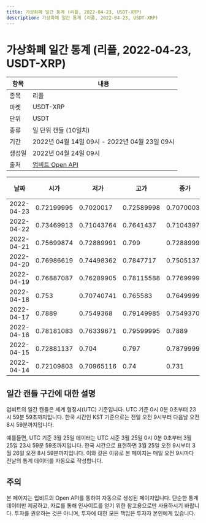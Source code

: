```yaml
---
title: 가상화폐 일간 통계 (리플, 2022-04-23, USDT-XRP)
description: 가상화폐 일간 통계 (리플, 2022-04-23, USDT-XRP)
---
```



가상화폐 일간 통계 (리플, 2022-04-23, USDT-XRP)
===

|항목|내용|
|--|--|
|종목|리플|
|마켓|USDT-XRP|
|단위|USDT|
|종류|일 단위 캔들 (10일치)|
|기간|2022년 04월 14일 09시 - 2022년 04월 23일 09시|
|생성일|2022년 04월 24일 09시|
|출처|[업비트 Open API](https://docs.upbit.com)|


|날짜|시가|저가|고가|종가|비고|
|--|--|--|--|--|--|
|2022-04-23|0.72199995|0.7020017|0.72589998|0.70700039|    |
|2022-04-22|0.73469913|0.71043764|0.7641437|0.71043979|    |
|2022-04-21|0.75699874|0.72889991|0.799|0.72889991|    |
|2022-04-20|0.76986619|0.74498362|0.7847717|0.75051378|    |
|2022-04-19|0.76887087|0.76289905|0.78115588|0.77699999|    |
|2022-04-18|0.753|0.70740741|0.765583|0.76499995|    |
|2022-04-17|0.7889|0.7549368|0.79149985|0.75493705|    |
|2022-04-16|0.78181083|0.76339671|0.79599995|0.7889|    |
|2022-04-15|0.72881137|0.704|0.797|0.78799999|    |
|2022-04-14|0.72109803|0.70965116|0.74|0.731|    |


일간 캔들 구간에 대한 설명
---


업비트의 일간 캔들은 세계 협정시(UTC) 기준입니다. 
UTC 기준 0시 0분 0초부터 23시 59분 59초까지입니다. 
한국 시간인 KST 기준으로는 전일 오전 9시부터 다음날 오전 8시 59분까지입니다. 


예를들면, UTC 기준 3월 25일 데이터는 UTC 시준 3월 25일 0시 0분 0초부터 3월 25일 23시 59분 59초까지입니다. 
한국 시간으로 표현하면 3월 25일 오전 9시부터 3월 26일 오전 8시 59분까지입니다. 
이와 같은 이유로 본 페이지는 매일 오전 9시마다 전날의 통계 데이터를 자동으로 작성합니다. 


주의
---


본 페이지는 업비트의 Open API를 통하여 자동으로 생성된 페이지입니다. 
단순한 통계 데이터만 제공하고, 자료를 통해 인사이트를 얻기 위한 참고용으로만 사용하시기 바랍니다. 
투자를 권유하는 것은 아니며, 투자에 대한 모든 책임은 투자자 본인에게 있습니다. 
